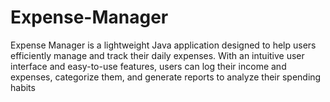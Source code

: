 # Expense-Manager
Expense Manager is a lightweight Java application designed to help users efficiently manage and track their daily expenses. With an intuitive user interface and easy-to-use features, users can log their income and expenses, categorize them, and generate reports to analyze their spending habits
